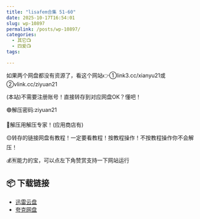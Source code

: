 ```yaml
---
title: "lisafem合集 51-60"
date: 2025-10-17T16:54:01
slug: wp-10897
permalink: /posts/wp-10897/
categories:
  - 其它📺
  - 四爱📺
tags:

---
```


如果两个网盘都没有资源了，看这个网站👉①link3.cc/xianyu21或②vlink.cc/ziyuan21

(本站)不需要注册账号！直接转存到对应网盘OK？懂吧！

🟢解压密码:ziyuan21

🔵解压用解压专家！(应用商店有)

🟡转存的链接网盘有教程！一定要看教程！按教程操作！不按教程操作你不会解压！

💰🈶能力的宝，可以点左下角赞赏支持一下网站运行

## 📦 下载链接
- [迅雷云盘](https://blziyuan21.com/pay-download/10897?key=b1832e02e1&down_id=0)
- [夸克网盘](https://blziyuan21.com/pay-download/10897?key=b1832e02e1&down_id=1)

